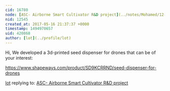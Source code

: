 ```yaml
---
cid: 16780
node: [ASC- Airborne Smart Cultivator R&D project](../notes/Mohamed/12-26-2015/asc-airborne-smart-cultivator-r-d-project)
nid: 12545
created_at: 2017-05-16 21:37:37 +0000
timestamp: 1494970657
uid: 420868
author: [lot](../profile/lot)
---
```


Hi,
We developed a 3d-printed seed dispenser for drones that can be of your interest:

https://www.shapeways.com/product/SD9KCRRND/seed-dispenser-for-drones

[lot](../profile/lot) replying to: [ASC- Airborne Smart Cultivator R&D project](../notes/Mohamed/12-26-2015/asc-airborne-smart-cultivator-r-d-project)

